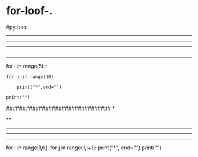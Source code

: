 # for-loof-.
#python
**********

**********

**********

**********

**********

for i in range(5) :

    for j in range(10):
    
        print("*",end="")
        
    print("")        
################################
*

**

***

****

*****

for i in range(1,6):
    for j in range(1,i+1):
        print("*", end="")
    print("")        
    

